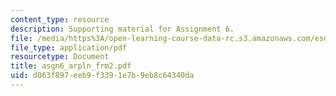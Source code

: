 ```yaml
---
content_type: resource
description: Supporting material for Assignment 6.
file: /media/https%3A/open-learning-course-data-rc.s3.amazonaws.com/esd-33-systems-engineering-summer-2004/d063f897eeb9f3391e7b9eb8c64340da_asgn6_arpln_frm2.pdf
file_type: application/pdf
resourcetype: Document
title: asgn6_arpln_frm2.pdf
uid: d063f897-eeb9-f339-1e7b-9eb8c64340da
---
```

